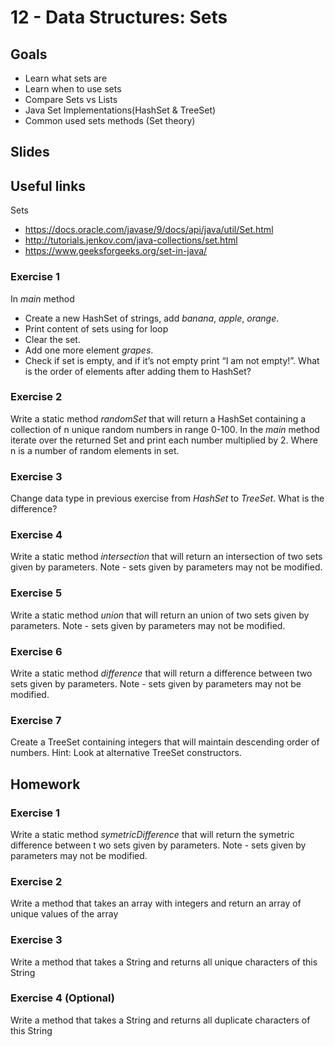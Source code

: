 # 12 - Data Structures: Sets

<Teacher name="Michele"></Teacher>
<Teacher name="Alina"></Teacher>

## Goals

- Learn what sets are 
- Learn when to use sets
- Compare Sets vs Lists
- Java Set Implementations(HashSet & TreeSet)
- Common used sets methods (Set theory)

## Slides

<GoogleSlides src="https://docs.google.com/presentation/d/1i5Kn4MFewriPDgy7kZV2rRZo9JWUf5cFVHd23-_D420/embed?start=false&loop=false&delayms=3000"></GoogleSlides>

## Useful links
Sets
 - <https://docs.oracle.com/javase/9/docs/api/java/util/Set.html> 
 - <http://tutorials.jenkov.com/java-collections/set.html>
 - <https://www.geeksforgeeks.org/set-in-java/>

### Exercise 1

In _main_ method

- Create a new HashSet of strings, add _banana_, _apple_, _orange_.
- Print content of sets using for loop
- Clear the set.
- Add one more element _grapes_.
- Check if set is empty, and if it’s not empty print “I am not empty!”. What is the order of elements after adding 
them to HashSet?

### Exercise 2

Write a static method _randomSet_ that will return a HashSet containing a collection of n unique 
random numbers in range 0-100. 
In the _main_ method iterate over the returned Set and print each number multiplied by 2.
Where n is a number of random elements in set.

### Exercise 3

Change data type in previous exercise from _HashSet_ to _TreeSet_. What is the difference?

### Exercise 4

Write a static method _intersection_ that will return an intersection of two sets given by parameters. 
Note - sets given by parameters may not be modified.

### Exercise 5

Write a static method _union_ that will return an union of two sets given by parameters. 
Note - sets given by parameters may not be modified.

### Exercise 6

Write a static method _difference_ that will return a difference between two sets given by parameters. 
Note - sets given by parameters may not be modified.

### Exercise 7

Create a TreeSet containing integers that will maintain descending order of numbers. 
Hint: Look at alternative TreeSet constructors.

## Homework

### Exercise 1

Write a static method _symetricDifference_ that will return the symetric difference between t
wo sets given by parameters. 
Note - sets given by parameters may not be modified.
 
### Exercise 2 

Write a method that takes an array with integers and return an array of unique values of the array

### Exercise 3 

Write a method that takes a String and returns all unique characters of this String

### Exercise 4 (Optional)

Write a method that takes a String and returns all duplicate characters of this String
